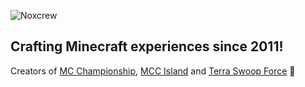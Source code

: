 ![Noxcrew](https://pbs.twimg.com/profile_banners/1618744898/1606997140/1500x500)

## Crafting Minecraft experiences since 2011!

Creators of [MC Championship](https://twitter.com/MCChampionship_), [MCC Island](https://twitter.com/MCCIsland_) and [Terra Swoop Force](https://noxcrew.com/tsf) 👑
